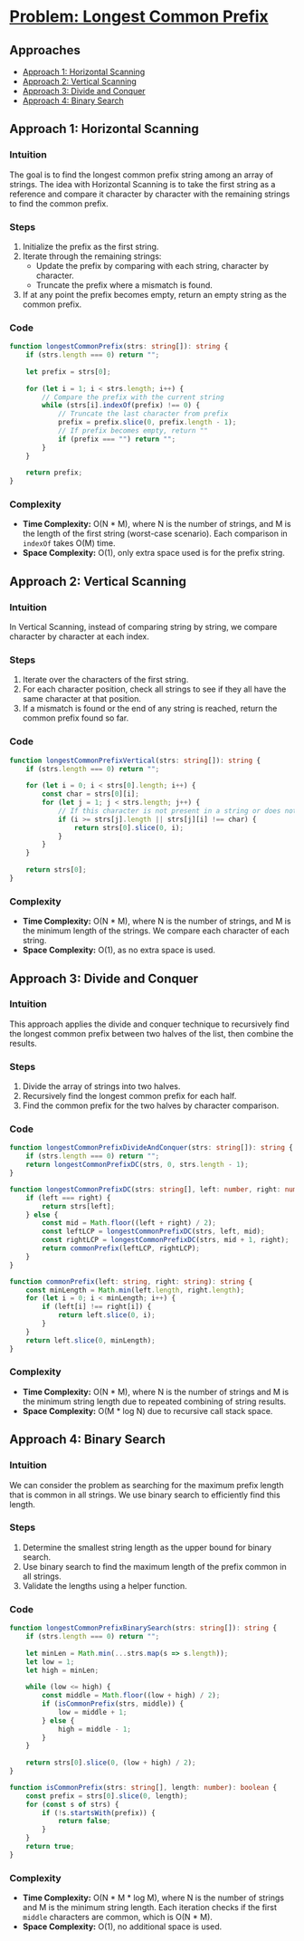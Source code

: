 # [Problem: Longest Common Prefix](https://leetcode.com/problems/longest-common-prefix/)

## Approaches
- [Approach 1: Horizontal Scanning](#approach-1-horizontal-scanning)
- [Approach 2: Vertical Scanning](#approach-2-vertical-scanning)
- [Approach 3: Divide and Conquer](#approach-3-divide-and-conquer)
- [Approach 4: Binary Search](#approach-4-binary-search)

## Approach 1: Horizontal Scanning

### Intuition
The goal is to find the longest common prefix string among an array of strings. The idea with Horizontal Scanning is to take the first string as a reference and compare it character by character with the remaining strings to find the common prefix.

### Steps
1. Initialize the prefix as the first string.
2. Iterate through the remaining strings:
   - Update the prefix by comparing with each string, character by character.
   - Truncate the prefix where a mismatch is found.
3. If at any point the prefix becomes empty, return an empty string as the common prefix.

### Code
```typescript
function longestCommonPrefix(strs: string[]): string {
    if (strs.length === 0) return "";
    
    let prefix = strs[0];
    
    for (let i = 1; i < strs.length; i++) {
        // Compare the prefix with the current string
        while (strs[i].indexOf(prefix) !== 0) {
            // Truncate the last character from prefix
            prefix = prefix.slice(0, prefix.length - 1);
            // If prefix becomes empty, return ""
            if (prefix === "") return "";
        }
    }
    
    return prefix;
}
```

### Complexity
- **Time Complexity:** O(N * M), where N is the number of strings, and M is the length of the first string (worst-case scenario). Each comparison in `indexOf` takes O(M) time.
- **Space Complexity:** O(1), only extra space used is for the prefix string.

## Approach 2: Vertical Scanning

### Intuition
In Vertical Scanning, instead of comparing string by string, we compare character by character at each index.

### Steps
1. Iterate over the characters of the first string.
2. For each character position, check all strings to see if they all have the same character at that position.
3. If a mismatch is found or the end of any string is reached, return the common prefix found so far.

### Code
```typescript
function longestCommonPrefixVertical(strs: string[]): string {
    if (strs.length === 0) return "";
    
    for (let i = 0; i < strs[0].length; i++) {
        const char = strs[0][i];
        for (let j = 1; j < strs.length; j++) {
            // If this character is not present in a string or does not match the char from first string
            if (i >= strs[j].length || strs[j][i] !== char) {
                return strs[0].slice(0, i);
            }
        }
    }
    
    return strs[0];
}
```

### Complexity
- **Time Complexity:** O(N * M), where N is the number of strings, and M is the minimum length of the strings. We compare each character of each string.
- **Space Complexity:** O(1), as no extra space is used.

## Approach 3: Divide and Conquer

### Intuition
This approach applies the divide and conquer technique to recursively find the longest common prefix between two halves of the list, then combine the results.

### Steps
1. Divide the array of strings into two halves.
2. Recursively find the longest common prefix for each half.
3. Find the common prefix for the two halves by character comparison.

### Code
```typescript
function longestCommonPrefixDivideAndConquer(strs: string[]): string {
    if (strs.length === 0) return "";
    return longestCommonPrefixDC(strs, 0, strs.length - 1);
}

function longestCommonPrefixDC(strs: string[], left: number, right: number): string {
    if (left === right) {
        return strs[left];
    } else {
        const mid = Math.floor((left + right) / 2);
        const leftLCP = longestCommonPrefixDC(strs, left, mid);
        const rightLCP = longestCommonPrefixDC(strs, mid + 1, right);
        return commonPrefix(leftLCP, rightLCP);
    }
}

function commonPrefix(left: string, right: string): string {
    const minLength = Math.min(left.length, right.length);
    for (let i = 0; i < minLength; i++) {
        if (left[i] !== right[i]) {
            return left.slice(0, i);
        }
    }
    return left.slice(0, minLength);
}
```

### Complexity
- **Time Complexity:** O(N * M), where N is the number of strings and M is the minimum string length due to repeated combining of string results.
- **Space Complexity:** O(M * log N) due to recursive call stack space.

## Approach 4: Binary Search

### Intuition
We can consider the problem as searching for the maximum prefix length that is common in all strings. We use binary search to efficiently find this length.

### Steps
1. Determine the smallest string length as the upper bound for binary search.
2. Use binary search to find the maximum length of the prefix common in all strings.
3. Validate the lengths using a helper function.

### Code
```typescript
function longestCommonPrefixBinarySearch(strs: string[]): string {
    if (strs.length === 0) return "";
    
    let minLen = Math.min(...strs.map(s => s.length));
    let low = 1;
    let high = minLen;
    
    while (low <= high) {
        const middle = Math.floor((low + high) / 2);
        if (isCommonPrefix(strs, middle)) {
            low = middle + 1;
        } else {
            high = middle - 1;
        }
    }
    
    return strs[0].slice(0, (low + high) / 2);
}

function isCommonPrefix(strs: string[], length: number): boolean {
    const prefix = strs[0].slice(0, length);
    for (const s of strs) {
        if (!s.startsWith(prefix)) {
            return false;
        }
    }
    return true;
}
```

### Complexity
- **Time Complexity:** O(N * M * log M), where N is the number of strings and M is the minimum string length. Each iteration checks if the first `middle` characters are common, which is O(N * M).
- **Space Complexity:** O(1), no additional space is used.

